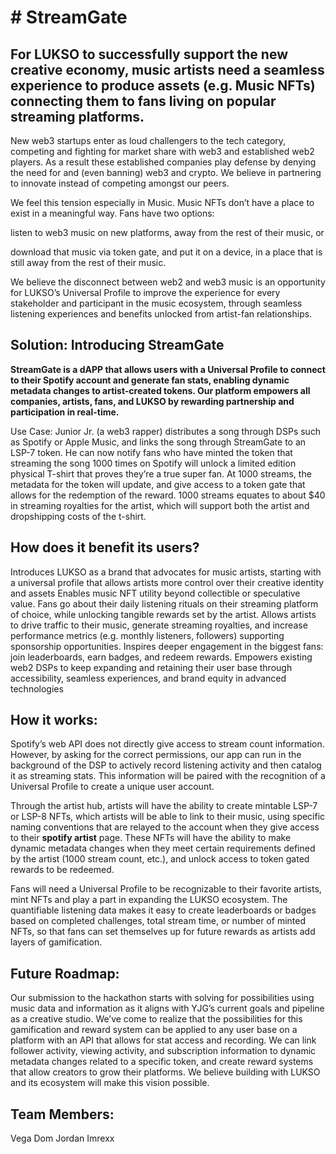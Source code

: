 <h1># StreamGate</h1>

<h2>For LUKSO to successfully support the new creative economy, music artists need a seamless experience to produce assets (e.g. Music NFTs) connecting them to fans living on popular streaming platforms.</h2>

New web3 startups enter as loud challengers to the tech category, competing and fighting for market share with web3 and established web2 players. As a result these established companies play defense by denying the need for and (even banning) web3 and crypto. We believe in partnering to innovate instead of competing amongst our peers.

We feel this tension especially in Music. Music NFTs don’t have a place to exist in a meaningful way. Fans have two options: 

listen to web3 music on new platforms, away from the rest of their music, or

download that music via token gate, and put it on a device, in a place that is still away from the rest of their music.

We believe the disconnect between web2 and web3 music is an opportunity for LUKSO’s Universal Profile to improve the experience for every stakeholder and participant in the music ecosystem, through seamless listening experiences and benefits unlocked from artist-fan relationships.

<h2>Solution: Introducing StreamGate</h2>

**StreamGate is a dAPP that allows users with a Universal Profile to connect to their Spotify account and generate fan stats, enabling dynamic metadata changes to artist-created tokens. Our platform empowers all companies, artists, fans, and LUKSO by rewarding partnership and participation in real-time.**

Use Case: Junior Jr. (a web3 rapper) distributes a song through DSPs such as Spotify or Apple Music, and links the song through StreamGate to an LSP-7 token. He can now notify fans who have minted the token that streaming the song 1000 times on Spotify will unlock a limited edition physical T-shirt that proves they’re a true super fan. At 1000 streams, the metadata for the token will update, and give access to a token gate that allows for the redemption of the reward. 1000 streams equates to about $40 in streaming royalties for the artist, which will support both the artist and dropshipping costs of the t-shirt. 

<h2>How does it benefit its users?</h2>

Introduces LUKSO as a brand that advocates for music artists, starting with a universal profile that allows artists more control over their creative identity and assets
Enables music NFT utility beyond collectible or speculative value. Fans go about their daily listening rituals on their streaming platform of choice, while unlocking tangible rewards set by the artist.
Allows artists to drive traffic to their music, generate streaming royalties, and increase performance metrics (e.g. monthly listeners, followers) supporting sponsorship opportunities. 
Inspires deeper engagement in the biggest fans: join leaderboards, earn badges, and redeem rewards.
Empowers existing web2 DSPs to keep expanding and retaining their user base through accessibility, seamless experiences, and brand equity in advanced technologies


<h2>How it works:</h2>

Spotify’s web API does not directly give access to stream count information. However, by asking for the correct permissions, our app can run in the background of the DSP to actively record listening activity and then catalog it as streaming stats. This information will be paired with the recognition of a Universal Profile to create a unique user account.

Through the artist hub, artists will have the ability to create mintable LSP-7 or LSP-8 NFTs, which artists will be able to link to their music, using specific naming conventions that are relayed to the account when they give access to their **spotify artist** page. These NFTs will have the ability to make dynamic metadata changes when they meet certain requirements defined by the artist (1000 stream count, etc.), and unlock access to token gated rewards to be redeemed. 

Fans will need a Universal Profile to be recognizable to their favorite artists, mint NFTs and play a part in expanding the LUKSO ecosystem. The quantifiable listening data makes it easy to create leaderboards or badges based on completed challenges, total stream time, or number of minted NFTs, so that fans can set themselves up for future rewards as artists add layers of gamification. 

<h2>Future Roadmap:</h2>

Our submission to the hackathon starts with solving for possibilities using music data and information as it aligns with YJG’s current goals and pipeline as a creative studio. We’ve come to realize that the possibilities for this gamification and reward system can be applied to any user base on a platform with an API that allows for stat access and recording. We can link follower activity, viewing activity, and subscription information to dynamic metadata changes related to a specific token, and create reward systems that allow creators to grow their platforms. We believe building with LUKSO and its ecosystem will make this vision possible. 

<h2>Team Members:</h2>
Vega
Dom Jordan
Imrexx
